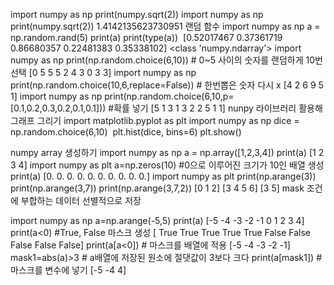 import numpy as np
print(numpy.sqrt(2))
import numpy as np
print(numpy.sqrt(2))
1.4142135623730951
랜덤 함수
import numpy as np
a = np.random.rand(5)
print(a)
print(type(a))
​
[0.52017467 0.37361719 0.86680357 0.22481383 0.35338102]
<class 'numpy.ndarray'>
import numpy as np
print(np.random.choice(6,10)) # 0~5 사이의 숫자를 랜덤하게 10번 선택
[0 5 5 5 2 4 3 0 3 3]
import numpy as np
print(np.random.choice(10,6,replace=False)) # 한번뽑은 숫자 다시 x
[4 2 6 9 5 1]
import numpy as np
print(np.random.choice(6,10,p=[0.1,0.2,0.3,0.2,0.1,0.1])) #확률 넣기
[5 1 3 1 3 2 2 5 1 1]
nunpy 라이브러리 활용해 그래프 그리기
import matplotlib.pyplot as plt
import numpy as np
dice = np.random.choice(6,10)
​
plt.hist(dice, bins=6)
plt.show()

numpy array 생성하기
import numpy as np
a = np.array([1,2,3,4])
print(a)
[1 2 3 4]
import numpy as plt
a=np.zeros(10) #0으로 이루어진 크기가 10인 배열 생성
print(a)
[0. 0. 0. 0. 0. 0. 0. 0. 0. 0.]
import numpy as plt
print(np.arange(3))
print(np.arange(3,7))
print(np.arange(3,7,2))
[0 1 2]
[3 4 5 6]
[3 5]
mask
조건에 부합하는 데이터 선별적으로 저장

import numpy as np
a=np.arange(-5,5)
print(a)
[-5 -4 -3 -2 -1  0  1  2  3  4]
print(a<0) #True, False 마스크 생성
[ True  True  True  True  True False False False False False]
print(a[a<0]) # 마스크를 배열에 적용
[-5 -4 -3 -2 -1]
mask1=abs(a)>3 # a배열에 저장된 원소에 절댓값이 3보다 크다
print(a[mask1]) #마스크를 변수에 넣기
[-5 -4  4]
